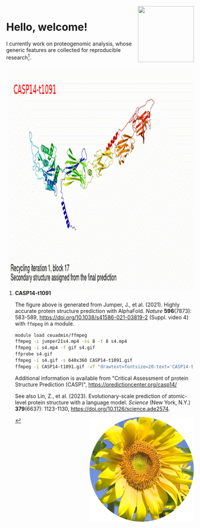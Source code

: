 <img src="https://jinghuazhao.github.io/assets/images/qr-logo.svg" align="right" width=150 height=150>

# Hello, welcome!

I currently work on proteogenomic analysis, whose generic features are collected for reproducible research[^t1091].

<img src="https://github.com/jinghuazhao/jinghuazhao/blob/master/CASP14-t1091-text.gif" align="left" height=600 width=1000>

[^t1091]: **CASP14-t1091**

    The figure above is generated from Jumper, J., et al. (2021). Highly accurate protein structure prediction with AlphaFold. *Nature* **596**(7873): 583-589,
    <https://doi.org/10.1038/s41586-021-03819-2> (Suppl. video 4) with `ffmpeg` in a module.

    ```bash
    module load ceuadmin/ffmpeg
    ffmpeg -i jumper21s4.mp4 -ss 8 -t 8 s4.mp4
    ffmpeg -i s4.mp4 -f gif s4.gif
    ffprobe s4.gif
    ffmpeg -i s4.gif -s 640x360 CASP14-t1091.gif
    ffmpeg -i CASP14-t1091.gif -vf "drawtext=fontsize=20:text='CASP14-t1091':fontcolor=red:x=25:y=30" CASP14-t1091-text.gif
    ```

    Additional information is available from "Critical Assessment of protein Structure Prediction (CASP)", <https://predictioncenter.org/casp14/>

    See also Lin, Z., et al. (2023). Evolutionary-scale prediction of atomic-level protein structure with a language model. *Science* (New York, N.Y.) **379**(6637): 1123-1130, <https://doi.org/10.1126/science.ade2574>.

    <img src="https://github.com/jinghuazhao/jinghuazhao/blob/master/gansubaiyin-circle.png" align="right" height=280 width=280>
